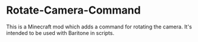 # Rotate-Camera-Command
This is a Minecraft mod which adds a command for rotating the camera. It's intended to be used with Baritone in scripts.
